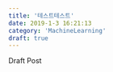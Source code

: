 ```yaml
---
title: '테스트테스트'
date: 2019-1-3 16:21:13
category: 'MachineLearning'
draft: true
---
```


Draft Post
